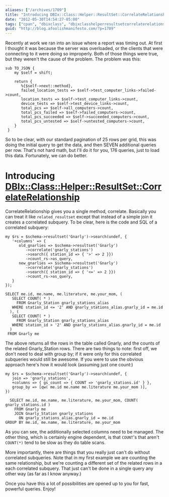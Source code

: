 ```yaml
---
aliases: ["/archives/1709"]
title: "Introducing DBIx::Class::Helper::ResultSet::CorrelateRelationship"
date: "2012-05-30T14:54:27-05:00"
tags: ["cpan", "dbixclass", "dbixclasshelperresultsetcorrelaterelationship", "perl"]
guid: "http://blog.afoolishmanifesto.com/?p=1709"
---
```

Recently at work we ran into an issue where a report was timing out. At first I
thought it was because the server was overloaded, or the clients that were
connecting to it were doing so improperly. Both of those things were true, but
they weren't the cause of the problem. The problem was this:

```
sub TO_JSON {
    my $self = shift;

    return {
       %{$self->next::method},
       failed_location_tests => $self->test_computer_links->failed->count,
       location_tests => $self->test_computer_links->count,
       device_tests => $self->test_device_links->count,
       total_pcs => $self->all_computers->count,
       total_pcs_failed => $self->failed_computers->count,
       total_pcs_succeeded => $self->succeeded_computers->count,
       total_pcs_untested => $self->untested_computers->count,
    }
 }
```

So to be clear, with our standard pagination of 25 rows per grid, this was doing
the initial query to get the data, and then SEVEN additional queries per row.
That's not hard math, but I'll do it for you, 176 queries, just to load this
data. Fortunately, we can do better.

# Introducing [DBIx::Class::Helper::ResultSet::CorrelateRelationship](http://p3rl.org/DBIx::Class::Helper::ResultSet::CorrelateRelationship)

CorrelateRelationship gives you a single method, correlate. Basically you can
treat it like `related_resultset` except that instead of a simple join it creates
a correlated subquery. To be clear, here is the code and SQL of a correlated
subquery:

```
my $rs = $schema->resultset('Gnarly')->search(undef, {
   '+columns' => {
      old_gnarlies => $schema->resultset('Gnarly')
         ->correlate('gnarly_stations')
         ->search({ station_id => { '>' => 2 }})
         ->count_rs->as_query,
      new_gnarlies => $schema->resultset('Gnarly')
         ->correlate('gnarly_stations')
         ->search({ station_id => { '<=' => 2 }})
         ->count_rs->as_query,
   }
});

SELECT me.id, me.name, me.literature, me.your_mom, (
   SELECT COUNT( * )
     FROM Gnarly_Station gnarly_stations_alias
   WHERE station_id <= '2' AND gnarly_stations_alias.gnarly_id = me.id
  ), (
   SELECT COUNT( * )
     FROM Gnarly_Station gnarly_stations_alias
   WHERE station_id > '2' AND gnarly_stations_alias.gnarly_id = me.id
  )
 FROM Gnarly me
```

The above returns all the rows in the table called Gnarly, and the counts of the
related Gnarly\_Station rows. There are two things to note: first off, we don't
need to deal with group by; if it were only for this correlated subqueries would
still be awesome. If you were to use the obvious approach here's how it would
look (assuming just one count:)

```
my $rs = $schema->resultset('Gnarly')->search(undef, {
   join => 'gnarly_stations',
   +columns => { gs_count => { COUNT => 'gnarly_stations.id' } },
   group_by => [qw( me.id me.name me.literature me.your_mom )],
})

  SELECT me.id, me.name, me.literature, me.your_mom, COUNT( gnarly_stations.id )
    FROM Gnarly me
    JOIN Gnarly_Station gnarly_stations
      ON gnarly_stations_alias.gnarly_id = me.id
GROUP BY me.id, me.name, me.literature, me.your_mom
```

As you can see, the additionally selected columns need to be managed. The other
thing, which is certainly engine dependent, is that `COUNT`'s that aren't
`COUNT(*)` tend to be slow as they do table scans.

More importantly, there are things that you really just can't do without
correlated subqueries. Note that in my first example we are counting the same
relationship, but we're counting a different set of the related rows in a each
correlated subquery. That just can't be done in a single query any other way (as
far as I know anyway.)

Once you have this a lot of possibilities are opened up to you for fast,
powerful queries. Enjoy!
